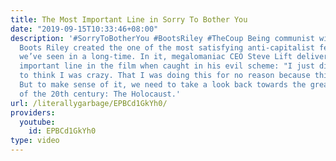 ```yaml
---
title: The Most Important Line in Sorry To Bother You
date: "2019-09-15T10:33:46+08:00"
description: '#SorryToBotherYou #BootsRiley #TheCoup Being communist with no reservations,
  Boots Riley created the one of the most satisfying anti-capitalist feature films
  we’ve seen in a long-time. In it, megalomaniac CEO Steve Lift delivers the most
  important line in the film when caught in his evil scheme: "I just didn’t want you
  to think I was crazy. That I was doing this for no reason because this isn’t irrational.”
  But to make sense of it, we need to take a look back towards the greatest blunder
  of the 20th century: The Holocaust.'
url: /literallygarbage/EPBCd1GkYh0/
providers:
  youtube:
    id: EPBCd1GkYh0
type: video
---
```

